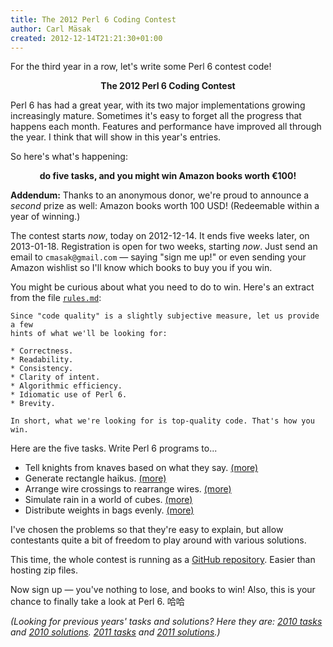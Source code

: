 ```yaml
---
title: The 2012 Perl 6 Coding Contest
author: Carl Mäsak
created: 2012-12-14T21:21:30+01:00
---
```

For the third year in a row, let's write some Perl 6 contest code!

<center><strong>The 2012 Perl 6 Coding Contest</strong></center>

Perl 6 has had a great year, with its two major implementations growing increasingly mature. Sometimes it's easy to forget all the progress that happens each month. Features and performance have improved all through the year. I think that will show in this year's entries.

So here's what's happening:

<center><strong>do five tasks, and you might win Amazon books worth &euro;100!</strong></center>

**Addendum:** Thanks to an anonymous donor, we're proud to announce a *second* prize as well: Amazon books worth 100 USD! (Redeemable within a year of winning.)

The contest starts *now*, today on 2012-12-14. It ends five weeks later, on 2013-01-18. Registration is open for two weeks, starting *now*. Just send an email to `cmasak@gmail.com` &mdash; saying "sign me up!" or even sending your Amazon wishlist so I'll know which books to buy you if you win.

You might be curious about what you need to do to win. Here's an extract from the file [`rules.md`](https://github.com/masak/p6cc2012/blob/master/rules.md):

    Since "code quality" is a slightly subjective measure, let us provide a few
    hints of what we'll be looking for:
    
    * Correctness.
    * Readability.
    * Consistency.
    * Clarity of intent.
    * Algorithmic efficiency.
    * Idiomatic use of Perl 6.
    * Brevity.
    
    In short, what we're looking for is top-quality code. That's how you win.

Here are the five tasks. Write Perl 6 programs to...

* Tell knights from knaves based on what they say. [(more)](http://github.com/masak/p6cc2012/blob/master/t1/description.md)
* Generate rectangle haikus. [(more)](http://github.com/masak/p6cc2012/blob/master/t2/description.md)
* Arrange wire crossings to rearrange wires. [(more)](http://github.com/masak/p6cc2012/blob/master/t3/description.md)
* Simulate rain in a world of cubes. [(more)](http://github.com/masak/p6cc2012/blob/master/t4/description.md)
* Distribute weights in bags evenly. [(more)](http://github.com/masak/p6cc2012/blob/master/t5/description.md)

I've chosen the problems so that they're easy to explain, but allow contestants
quite a bit of freedom to play around with various solutions.

This time, the whole contest is running as a [GitHub repository](http://github.com/masak/p6cc2012). Easier than hosting zip files.

Now sign up &mdash; you've nothing to lose, and books to win! Also, this is your chance to finally take a look at Perl 6. 哈哈

*(Looking for previous years' tasks and solutions? Here they are: <a href='http://strangelyconsistent.org/blog/masaks-perl-6-coding-contest'>2010 tasks</a> and <a href='http://strangelyconsistent.org/p6cc2010/'>2010 solutions</a>. <a href='http://strangelyconsistent.org/blog/the-2011-perl-6-coding-contest'>2011 tasks</a> and <a href='http://strangelyconsistent.org/p6cc2011/'>2011 solutions</a>.)*
